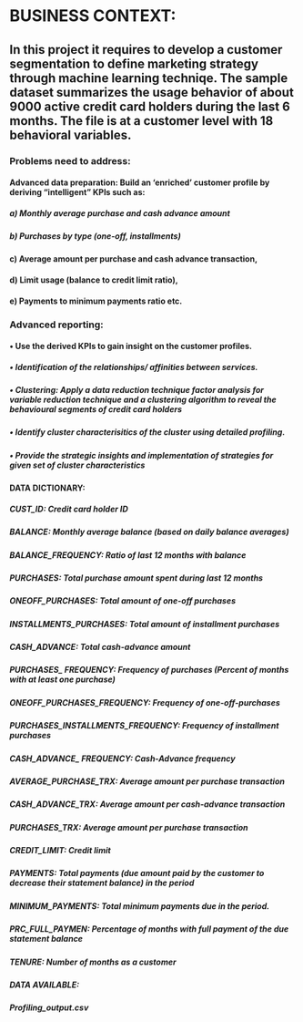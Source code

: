 # BUSINESS CONTEXT:
## In this project it requires to develop a customer segmentation to define marketing strategy through machine learning techniqe. The sample dataset summarizes the usage behavior of about 9000 active credit card holders during the last 6 months. The file is at a customer level with 18 behavioral variables.

### Problems need to address:
#### Advanced data preparation: Build an ‘enriched’ customer profile by deriving “intelligent” KPIs such as:

##### a) Monthly average purchase and cash advance amount
##### b) Purchases by type (one-off, installments)
#### c) Average amount per purchase and cash advance transaction,
#### d) Limit usage (balance to credit limit ratio),
#### e) Payments to minimum payments ratio etc.
### Advanced reporting:
####  • Use the derived KPIs to gain insight on the customer profiles.
##### • Identification of the relationships/ affinities between services.
##### • Clustering: Apply a data reduction technique factor analysis for variable reduction technique and a clustering algorithm to reveal the behavioural segments of credit card holders
##### • Identify cluster characterisitics of the cluster using detailed profiling.
##### • Provide the strategic insights and implementation of strategies for given set of cluster characteristics
#### DATA DICTIONARY:
##### CUST_ID: Credit card holder ID
##### BALANCE: Monthly average balance (based on daily balance averages)
##### BALANCE_FREQUENCY: Ratio of last 12 months with balance
##### PURCHASES: Total purchase amount spent during last 12 months
##### ONEOFF_PURCHASES: Total amount of one-off purchases
##### INSTALLMENTS_PURCHASES: Total amount of installment purchases
##### CASH_ADVANCE: Total cash-advance amount
##### PURCHASES_ FREQUENCY: Frequency of purchases (Percent of months with at least one purchase)
##### ONEOFF_PURCHASES_FREQUENCY: Frequency of one-off-purchases
##### PURCHASES_INSTALLMENTS_FREQUENCY: Frequency of installment purchases
##### CASH_ADVANCE_ FREQUENCY: Cash-Advance frequency
##### AVERAGE_PURCHASE_TRX: Average amount per purchase transaction
##### CASH_ADVANCE_TRX: Average amount per cash-advance transaction
##### PURCHASES_TRX: Average amount per purchase transaction
##### CREDIT_LIMIT: Credit limit
##### PAYMENTS: Total payments (due amount paid by the customer to decrease their statement balance) in the period
##### MINIMUM_PAYMENTS: Total minimum payments due in the period.
##### PRC_FULL_PAYMEN: Percentage of months with full payment of the due statement balance
##### TENURE: Number of months as a customer
##### DATA AVAILABLE:
##### Profiling_output.csv
